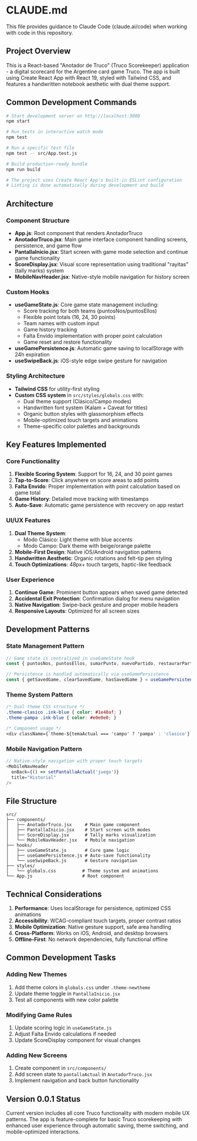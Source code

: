 # CLAUDE.md

This file provides guidance to Claude Code (claude.ai/code) when working with code in this repository.

## Project Overview

This is a React-based "Anotador de Truco" (Truco Scorekeeper) application - a digital scorecard for the Argentine card game Truco. The app is built using Create React App with React 19, styled with Tailwind CSS, and features a handwritten notebook aesthetic with dual theme support.

## Common Development Commands

```bash
# Start development server on http://localhost:3000
npm start

# Run tests in interactive watch mode
npm test

# Run a specific test file
npm test -- src/App.test.js

# Build production-ready bundle
npm run build

# The project uses Create React App's built-in ESLint configuration
# Linting is done automatically during development and build
```

## Architecture

### Component Structure
- **App.js**: Root component that renders AnotadorTruco
- **AnotadorTruco.jsx**: Main game interface component handling screens, persistence, and game flow
- **PantallaInicio.jsx**: Start screen with game mode selection and continue game functionality
- **ScoreDisplay.jsx**: Visual score representation using traditional "rayitas" (tally marks) system
- **MobileNavHeader.jsx**: Native-style mobile navigation for history screen

### Custom Hooks
- **useGameState.js**: Core game state management including:
  - Score tracking for both teams (puntosNos/puntosEllos)
  - Flexible point totals (16, 24, 30 points)
  - Team names with custom input
  - Game history tracking
  - Falta Envido implementation with proper point calculation
  - Game reset and restore functionality
- **useGamePersistence.js**: Automatic game saving to localStorage with 24h expiration
- **useSwipeBack.js**: iOS-style edge swipe gesture for navigation

### Styling Architecture
- **Tailwind CSS** for utility-first styling
- **Custom CSS system** in `src/styles/globals.css` with:
  - Dual theme support (Clásico/Campo modes)
  - Handwritten font system (Kalam + Caveat for titles)
  - Organic button styles with glassmorphism effects
  - Mobile-optimized touch targets and animations
  - Theme-specific color palettes and backgrounds

## Key Features Implemented

### Core Functionality
1. **Flexible Scoring System**: Support for 16, 24, and 30 point games
2. **Tap-to-Score**: Click anywhere on score areas to add points
3. **Falta Envido**: Proper implementation with point calculation based on game total
4. **Game History**: Detailed move tracking with timestamps
5. **Auto-Save**: Automatic game persistence with recovery on app restart

### UI/UX Features
1. **Dual Theme System**: 
   - Modo Clásico: Light theme with blue accents
   - Modo Campo: Dark theme with beige/orange palette
2. **Mobile-First Design**: Native iOS/Android navigation patterns
3. **Handwritten Aesthetic**: Organic rotations and felt-tip pen styling
4. **Touch Optimizations**: 48px+ touch targets, haptic-like feedback

### User Experience
1. **Continue Game**: Prominent button appears when saved game detected
2. **Accidental Exit Protection**: Confirmation dialog for menu navigation
3. **Native Navigation**: Swipe-back gesture and proper mobile headers
4. **Responsive Layouts**: Optimized for all screen sizes

## Development Patterns

### State Management Pattern
```javascript
// Game state is centralized in useGameState hook
const { puntosNos, puntosEllos, sumarPunto, nuevoPartido, restaurarPartida } = useGameState();

// Persistence is handled automatically via useGamePersistence
const { getSavedGame, clearSavedGame, hasSavedGame } = useGamePersistence(gameState);
```

### Theme System Pattern
```css
/* Dual theme CSS structure */
.theme-clasico .ink-blue { color: #1e40af; }
.theme-pampa .ink-blue { color: #e0e0e0; }

/* Component usage */
<div className={`theme-${temaActual === 'campo' ? 'pampa' : 'clasico'}`}>
```

### Mobile Navigation Pattern
```javascript
// Native-style navigation with proper touch targets
<MobileNavHeader 
  onBack={() => setPantallaActual('juego')} 
  title="Historial" 
/>
```

## File Structure

```
src/
├── components/
│   ├── AnotadorTruco.jsx     # Main game component
│   ├── PantallaInicio.jsx    # Start screen with modes
│   ├── ScoreDisplay.jsx      # Tally marks visualization
│   └── MobileNavHeader.jsx   # Mobile navigation
├── hooks/
│   ├── useGameState.js       # Core game logic
│   ├── useGamePersistence.js # Auto-save functionality
│   └── useSwipeBack.js       # Gesture navigation
├── styles/
│   └── globals.css          # Theme system and animations
└── App.js                   # Root component
```

## Technical Considerations

1. **Performance**: Uses localStorage for persistence, optimized CSS animations
2. **Accessibility**: WCAG-compliant touch targets, proper contrast ratios
3. **Mobile Optimization**: Native gesture support, safe area handling
4. **Cross-Platform**: Works on iOS, Android, and desktop browsers
5. **Offline-First**: No network dependencies, fully functional offline

## Common Development Tasks

### Adding New Themes
1. Add theme colors in `globals.css` under `.theme-newtheme`
2. Update theme toggle in `PantallaInicio.jsx`
3. Test all components with new color palette

### Modifying Game Rules
1. Update scoring logic in `useGameState.js`
2. Adjust Falta Envido calculations if needed
3. Update ScoreDisplay component for visual changes

### Adding New Screens
1. Create component in `src/components/`
2. Add screen state to `pantallaActual` in `AnotadorTruco.jsx`
3. Implement navigation and back button functionality

## Version 0.0.1 Status

Current version includes all core Truco functionality with modern mobile UX patterns. The app is feature-complete for basic Truco scorekeeping with enhanced user experience through automatic saving, theme switching, and mobile-optimized interactions.